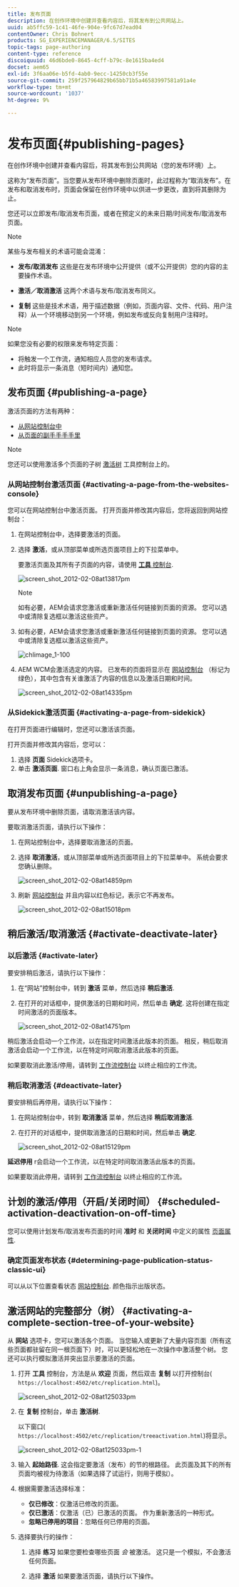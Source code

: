 ```yaml
---
title: 发布页面
description: 在创作环境中创建并查看内容后，将其发布到公共网站上。
uuid: ab5ffc59-1c41-46fe-904e-9fc67d7ead04
contentOwner: Chris Bohnert
products: SG_EXPERIENCEMANAGER/6.5/SITES
topic-tags: page-authoring
content-type: reference
discoiquuid: 46d6bde0-8645-4cff-b79c-8e1615ba4ed4
docset: aem65
exl-id: 3f6aa06e-b5fd-4ab0-9ecc-14250cb3f55e
source-git-commit: 259f257964829b65bb71b5a46583997581a91a4e
workflow-type: tm+mt
source-wordcount: '1037'
ht-degree: 9%

---
```


# 发布页面{#publishing-pages}

在创作环境中创建并查看内容后，将其发布到公共网站（您的发布环境）上。

这称为“发布页面”。当您要从发布环境中删除页面时，此过程称为“取消发布”。在发布和取消发布时，页面会保留在创作环境中以供进一步更改，直到将其删除为止。

您还可以立即发布/取消发布页面，或者在预定义的未来日期/时间发布/取消发布页面。

>[!NOTE]
>
>某些与发布相关的术语可能会混淆：
>
>* **发布/取消发布**
>  这些是在发布环境中公开提供（或不公开提供）您的内容的主要操作术语。
>
>* **激活／取消激活**
>  这两个术语与发布/取消发布同义。
>
>* **复制**
>  这些是技术术语，用于描述数据（例如，页面内容、文件、代码、用户注释）从一个环境移动到另一个环境，例如发布或反向复制用户注释时。
>

>[!NOTE]
>
>如果您没有必要的权限来发布特定页面：
>
>* 将触发一个工作流，通知相应人员您的发布请求。
>* 此时将显示一条消息（短时间内）通知您。
>

## 发布页面 {#publishing-a-page}

激活页面的方法有两种：

* [从网站控制台中](#activating-a-page-from-the-websites-console)
* [从页面的副手手手手里](#activating-a-page-from-sidekick)

>[!NOTE]
>
>您还可以使用激活多个页面的子树 [激活树](#howtoactivateacompletesectiontreeofyourwebsite) 工具控制台上的。

### 从网站控制台激活页面 {#activating-a-page-from-the-websites-console}

您可以在网站控制台中激活页面。 打开页面并修改其内容后，您将返回到网站控制台：

1. 在网站控制台中，选择要激活的页面。
1. 选择 **激活**，或从顶部菜单或所选页面项目上的下拉菜单中。

   要激活页面及其所有子页面的内容，请使用 [**工具** 控制台](/help/sites-classic-ui-authoring/classic-page-author-publish-pages.md#howtoactivateacompletesectiontreeofyourwebsite).

   ![screen_shot_2012-02-08at13817pm](assets/screen_shot_2012-02-08at13817pm.png)

   >[!NOTE]
   >
   >如有必要，AEM会请求您激活或重新激活任何链接到页面的资源。 您可以选中或清除复选框以激活这些资产。
   >
   >

1. 如有必要，AEM会请求您激活或重新激活任何链接到页面的资源。 您可以选中或清除复选框以激活这些资产。

   ![chlimage_1-100](assets/chlimage_1-100.png)

1. AEM WCM会激活选定的内容。 已发布的页面将显示在 [网站控制台](/help/sites-classic-ui-authoring/author-env-basic-handling.md#page-information-on-the-websites-console) （标记为绿色），其中包含有关谁激活了内容的信息以及激活日期和时间。

   ![screen_shot_2012-02-08at14335pm](assets/screen_shot_2012-02-08at14335pm.png)

### 从Sidekick激活页面 {#activating-a-page-from-sidekick}

在打开页面进行编辑时，您还可以激活该页面。

打开页面并修改其内容后，您可以：

1. 选择 **页面** Sidekick选项卡。
1. 单击 **激活页面**.
窗口右上角会显示一条消息，确认页面已激活。

## 取消发布页面 {#unpublishing-a-page}

要从发布环境中删除页面，请取消激活该内容。

要取消激活页面，请执行以下操作：

1. 在网站控制台中，选择要取消激活的页面。
1. 选择 **取消激活**，或从顶部菜单或所选页面项目上的下拉菜单中。 系统会要求您确认删除。

   ![screen_shot_2012-02-08at14859pm](assets/screen_shot_2012-02-08at14859pm.png)

1. 刷新 [网站控制台](/help/sites-classic-ui-authoring/author-env-basic-handling.md#page-information-on-the-websites-console) 并且内容以红色标记，表示它不再发布。

   ![screen_shot_2012-02-08at15018pm](assets/screen_shot_2012-02-08at15018pm.png)

## 稍后激活/取消激活 {#activate-deactivate-later}

### 以后激活 {#activate-later}

要安排稍后激活，请执行以下操作：

1. 在“网站”控制台中，转到 **激活** 菜单，然后选择 **稍后激活**.
1. 在打开的对话框中，提供激活的日期和时间，然后单击 **确定**. 这将创建在指定时间激活的页面版本。

   ![screen_shot_2012-02-08at14751pm](assets/screen_shot_2012-02-08at14751pm.png)

稍后激活会启动一个工作流，以在指定时间激活此版本的页面。 相反，稍后取消激活会启动一个工作流，以在特定时间取消激活此版本的页面。

如果要取消此激活/停用，请转到 [工作流控制台](/help/sites-administering/workflows-administering.md#main-pars_title_3-yjqslz-refd) 以终止相应的工作流。

### 稍后取消激活 {#deactivate-later}

要安排稍后再停用，请执行以下操作：

1. 在网站控制台中，转到 **取消激活** 菜单，然后选择 **稍后取消激活**.

1. 在打开的对话框中，提供取消激活的日期和时间，然后单击 **确定**.

   ![screen_shot_2012-02-08at15129pm](assets/screen_shot_2012-02-08at15129pm.png)

**延迟停用** r会启动一个工作流，以在特定时间取消激活此版本的页面。

如果要取消此停用，请转到 [工作流控制台](/help/sites-administering/workflows-administering.md#main-pars_title_3-yjqslz-refd) 以终止相应的工作流。

## 计划的激活/停用（开启/关闭时间） {#scheduled-activation-deactivation-on-off-time}

您可以使用计划发布/取消发布页面的时间 **准时** 和 **关闭时间** 中定义的属性 [页面属性](/help/sites-classic-ui-authoring/classic-page-author-edit-page-properties.md).

### 确定页面发布状态 {#determining-page-publication-status-classic-ui}

可以从以下位置查看状态 [网站控制台](/help/sites-classic-ui-authoring/author-env-basic-handling.md#page-information-on-the-websites-console). 颜色指示出版状态。

## 激活网站的完整部分（树） {#activating-a-complete-section-tree-of-your-website}

从 **网站** 选项卡，您可以激活各个页面。 当您输入或更新了大量内容页面（所有这些页面都驻留在同一根页面下）时，可以更轻松地在一次操作中激活整个树。 您还可以执行模拟激活并突出显示要激活的页面。

1. 打开 **工具** 控制台，方法是从 **欢迎** 页面，然后双击 **复制** 以打开控制台( `https://localhost:4502/etc/replication.html`)。

   ![screen_shot_2012-02-08at125033pm](assets/screen_shot_2012-02-08at125033pm.png)

1. 在 **复制** 控制台，单击 **激活树**.

   以下窗口( `https://localhost:4502/etc/replication/treeactivation.html`)将显示。

   ![screen_shot_2012-02-08at125033pm-1](assets/screen_shot_2012-02-08at125033pm-1.png)

1. 输入 **起始路径**. 这会指定要激活（发布）的节的根路径。 此页面及其下的所有页面均被视为待激活（如果选择了试运行，则用于模拟）。
1. 根据需要激活选择标准：

   * **仅已修改**：仅激活已修改的页面。
   * **仅已激活**：仅激活（已）已激活的页面。 作为重新激活的一种形式。
   * **忽略已停用的项目**：忽略任何已停用的页面。

1. 选择要执行的操作：

   1. 选择 **练习** 如果您要检查哪些页面 *会* 被激活。 这只是一个模拟，不会激活任何页面。

   1. 选择 **激活** 如果要激活页面，请执行以下操作。
